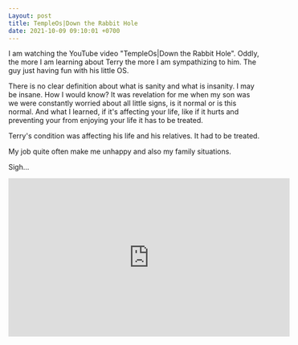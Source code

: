 ```yaml
---
Layout: post
title: TempleOs|Down the Rabbit Hole
date: 2021-10-09 09:10:01 +0700
---
```

I am watching the YouTube video "TempleOs|Down the Rabbit Hole". Oddly, the
more I am learning about Terry the more I am sympathizing to him. The
guy just having fun with his little OS.

There is no clear definition about what is sanity and what is
insanity. I may be insane. How I would know? It was revelation for me
when my son was we were constantly worried about all little signs, is
it normal or is this normal. And what I learned, if it's affecting your
life, like if it hurts and preventing your from enjoying your life
it has to be treated.

Terry's condition was affecting his life and his relatives. It had to
be treated.

My job quite often make me unhappy and also my family situations.

Sigh...

<iframe width="560" height="315" src="https://www.youtube.com/embed/UCgoxQCf5Jg" title="YouTube video player" frameborder="0" allow="accelerometer; autoplay; clipboard-write; encrypted-media; gyroscope; picture-in-picture" allowfullscreen></iframe>
